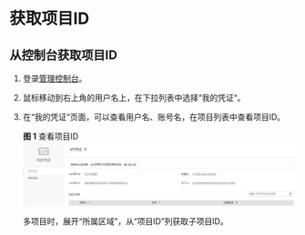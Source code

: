 # 获取项目ID<a name="ocr_03_0130"></a>

## 从控制台获取项目ID<a name="section19885123154616"></a>

1.  登录[管理控制台](https://console.huaweicloud.com/console/?locale=zh-cn)。
2.  鼠标移动到右上角的用户名上，在下拉列表中选择“我的凭证“。
3.  在“我的凭证“页面，可以查看用户名、账号名，在项目列表中查看项目ID。

    **图 1**  查看项目ID<a name="fig20626132135515"></a>  
    ![](figures/查看项目ID.png "查看项目ID")

    多项目时，展开“所属区域”，从“项目ID”列获取子项目ID。


